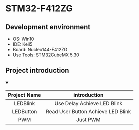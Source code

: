 # STM32-F412ZG

## Development environment

* OS: Win10
* IDE: Keil5
* Board: Nucleo144-F412ZG
* Use Tools: STM32CubeMX 5.30

## Project introduction
<details markdown="1" open="">
<summary></summary>

| Project Name |             introduction             |
|:------------:|:------------------------------------:|
|   LEDBlink   |     Use Delay Achieve LED Blink      |
|  LEDButton   | Read User Button  Achieve LED  Blink |
|     PWM      |               Just PWM               |
</details>